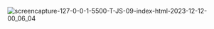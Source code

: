 
![screencapture-127-0-0-1-5500-T-JS-09-index-html-2023-12-12-00_06_04](https://github.com/Het2604/Largest-Among-three-Number-.io/assets/137598780/0b499a94-ca58-423d-b5a9-fde6499d2516)
